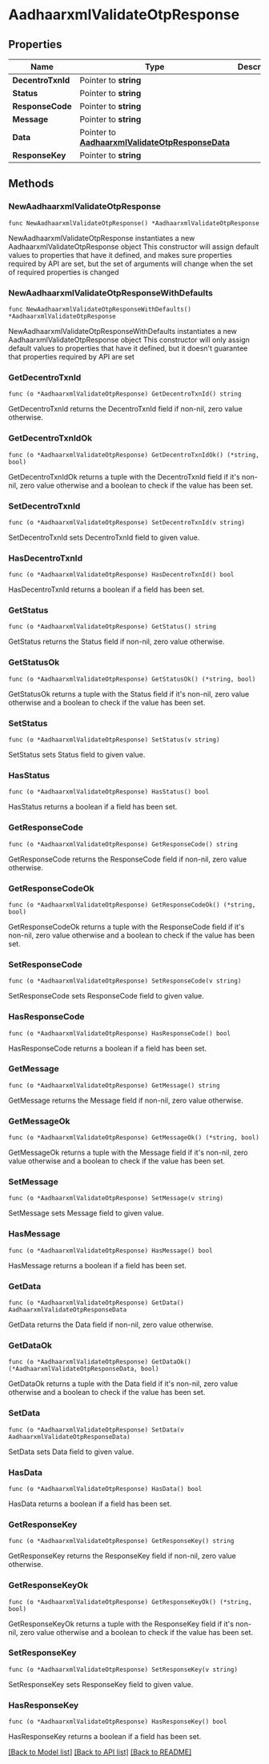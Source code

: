 # AadhaarxmlValidateOtpResponse

## Properties

Name | Type | Description | Notes
------------ | ------------- | ------------- | -------------
**DecentroTxnId** | Pointer to **string** |  | [optional] 
**Status** | Pointer to **string** |  | [optional] 
**ResponseCode** | Pointer to **string** |  | [optional] 
**Message** | Pointer to **string** |  | [optional] 
**Data** | Pointer to [**AadhaarxmlValidateOtpResponseData**](AadhaarxmlValidateOtpResponseData.md) |  | [optional] 
**ResponseKey** | Pointer to **string** |  | [optional] 

## Methods

### NewAadhaarxmlValidateOtpResponse

`func NewAadhaarxmlValidateOtpResponse() *AadhaarxmlValidateOtpResponse`

NewAadhaarxmlValidateOtpResponse instantiates a new AadhaarxmlValidateOtpResponse object
This constructor will assign default values to properties that have it defined,
and makes sure properties required by API are set, but the set of arguments
will change when the set of required properties is changed

### NewAadhaarxmlValidateOtpResponseWithDefaults

`func NewAadhaarxmlValidateOtpResponseWithDefaults() *AadhaarxmlValidateOtpResponse`

NewAadhaarxmlValidateOtpResponseWithDefaults instantiates a new AadhaarxmlValidateOtpResponse object
This constructor will only assign default values to properties that have it defined,
but it doesn't guarantee that properties required by API are set

### GetDecentroTxnId

`func (o *AadhaarxmlValidateOtpResponse) GetDecentroTxnId() string`

GetDecentroTxnId returns the DecentroTxnId field if non-nil, zero value otherwise.

### GetDecentroTxnIdOk

`func (o *AadhaarxmlValidateOtpResponse) GetDecentroTxnIdOk() (*string, bool)`

GetDecentroTxnIdOk returns a tuple with the DecentroTxnId field if it's non-nil, zero value otherwise
and a boolean to check if the value has been set.

### SetDecentroTxnId

`func (o *AadhaarxmlValidateOtpResponse) SetDecentroTxnId(v string)`

SetDecentroTxnId sets DecentroTxnId field to given value.

### HasDecentroTxnId

`func (o *AadhaarxmlValidateOtpResponse) HasDecentroTxnId() bool`

HasDecentroTxnId returns a boolean if a field has been set.

### GetStatus

`func (o *AadhaarxmlValidateOtpResponse) GetStatus() string`

GetStatus returns the Status field if non-nil, zero value otherwise.

### GetStatusOk

`func (o *AadhaarxmlValidateOtpResponse) GetStatusOk() (*string, bool)`

GetStatusOk returns a tuple with the Status field if it's non-nil, zero value otherwise
and a boolean to check if the value has been set.

### SetStatus

`func (o *AadhaarxmlValidateOtpResponse) SetStatus(v string)`

SetStatus sets Status field to given value.

### HasStatus

`func (o *AadhaarxmlValidateOtpResponse) HasStatus() bool`

HasStatus returns a boolean if a field has been set.

### GetResponseCode

`func (o *AadhaarxmlValidateOtpResponse) GetResponseCode() string`

GetResponseCode returns the ResponseCode field if non-nil, zero value otherwise.

### GetResponseCodeOk

`func (o *AadhaarxmlValidateOtpResponse) GetResponseCodeOk() (*string, bool)`

GetResponseCodeOk returns a tuple with the ResponseCode field if it's non-nil, zero value otherwise
and a boolean to check if the value has been set.

### SetResponseCode

`func (o *AadhaarxmlValidateOtpResponse) SetResponseCode(v string)`

SetResponseCode sets ResponseCode field to given value.

### HasResponseCode

`func (o *AadhaarxmlValidateOtpResponse) HasResponseCode() bool`

HasResponseCode returns a boolean if a field has been set.

### GetMessage

`func (o *AadhaarxmlValidateOtpResponse) GetMessage() string`

GetMessage returns the Message field if non-nil, zero value otherwise.

### GetMessageOk

`func (o *AadhaarxmlValidateOtpResponse) GetMessageOk() (*string, bool)`

GetMessageOk returns a tuple with the Message field if it's non-nil, zero value otherwise
and a boolean to check if the value has been set.

### SetMessage

`func (o *AadhaarxmlValidateOtpResponse) SetMessage(v string)`

SetMessage sets Message field to given value.

### HasMessage

`func (o *AadhaarxmlValidateOtpResponse) HasMessage() bool`

HasMessage returns a boolean if a field has been set.

### GetData

`func (o *AadhaarxmlValidateOtpResponse) GetData() AadhaarxmlValidateOtpResponseData`

GetData returns the Data field if non-nil, zero value otherwise.

### GetDataOk

`func (o *AadhaarxmlValidateOtpResponse) GetDataOk() (*AadhaarxmlValidateOtpResponseData, bool)`

GetDataOk returns a tuple with the Data field if it's non-nil, zero value otherwise
and a boolean to check if the value has been set.

### SetData

`func (o *AadhaarxmlValidateOtpResponse) SetData(v AadhaarxmlValidateOtpResponseData)`

SetData sets Data field to given value.

### HasData

`func (o *AadhaarxmlValidateOtpResponse) HasData() bool`

HasData returns a boolean if a field has been set.

### GetResponseKey

`func (o *AadhaarxmlValidateOtpResponse) GetResponseKey() string`

GetResponseKey returns the ResponseKey field if non-nil, zero value otherwise.

### GetResponseKeyOk

`func (o *AadhaarxmlValidateOtpResponse) GetResponseKeyOk() (*string, bool)`

GetResponseKeyOk returns a tuple with the ResponseKey field if it's non-nil, zero value otherwise
and a boolean to check if the value has been set.

### SetResponseKey

`func (o *AadhaarxmlValidateOtpResponse) SetResponseKey(v string)`

SetResponseKey sets ResponseKey field to given value.

### HasResponseKey

`func (o *AadhaarxmlValidateOtpResponse) HasResponseKey() bool`

HasResponseKey returns a boolean if a field has been set.


[[Back to Model list]](../README.md#documentation-for-models) [[Back to API list]](../README.md#documentation-for-api-endpoints) [[Back to README]](../README.md)


